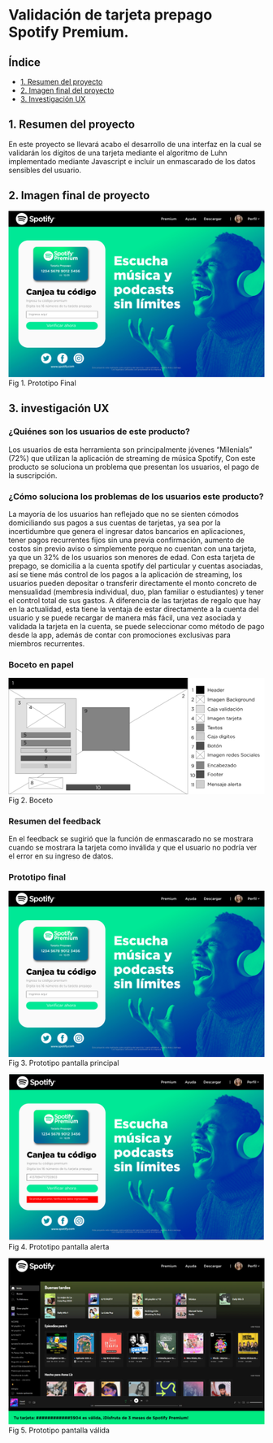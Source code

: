 # Validación de tarjeta prepago Spotify Premium.

## Índice

- [1. Resumen del proyecto](#1-resumen-del-proyecto)
- [2. Imagen final del proyecto](#2-Imagen-final-deL-proyecto)
- [3. Investigación UX ](#3-Investigación-UX)

## 1. Resumen del proyecto

En este proyecto se llevará acabo el desarrollo de una interfaz en la cual se validarán los dígitos de una tarjeta mediante el algoritmo de Luhn implementado mediante Javascript e incluir un enmascarado de los datos sensibles del usuario.

## 2. Imagen final de proyecto

 ![Fig 1. Prototipo Final](https://raw.githubusercontent.com/AnnaLizarraga/CDMX012-card-validation/main/src/recursos%20v/Prototipo/Pantalla%20principal.png)
 Fig 1. Prototipo Final


## 3. investigación UX

### ¿Quiénes son los usuarios de este producto?

Los usuarios de esta herramienta son principalmente jóvenes “Milenials” (72%) que utilizan la aplicación de streaming de música Spotify, Con este producto se soluciona un problema que presentan los usuarios, el pago de la suscripción.

### ¿Cómo soluciona los problemas de los usuarios este producto?

La mayoría de los usuarios han reflejado que no se sienten cómodos domiciliando sus pagos a sus cuentas de tarjetas, ya sea por la incertidumbre que genera el ingresar datos bancarios en aplicaciones, tener pagos recurrentes fijos sin una previa confirmación, aumento de costos sin previo aviso o simplemente porque no cuentan con una tarjeta, ya que un 32% de los usuarios son menores de edad. Con esta tarjeta de prepago, se domicilia a la cuenta spotify del particular y cuentas asociadas, así se tiene más control de los pagos a la aplicación de streaming, los usuarios pueden depositar o transferir directamente el monto concreto de mensualidad (membresía individual, duo, plan familiar o estudiantes) y tener el control total de sus gastos. A diferencia de las tarjetas de regalo que hay en la actualidad, esta tiene la ventaja de estar directamente a la cuenta del usuario y se puede recargar de manera más fácil, una vez asociada y validada la tarjeta en la cuenta, se puede seleccionar como método de pago desde la app, además de contar con promociones exclusivas para miembros recurrentes.

### Boceto en papel

![Fig 2. Boceto](https://raw.githubusercontent.com/AnnaLizarraga/CDMX012-card-validation/main/src/recursos%20v/Prototipo/Boceto.png)
Fig 2. Boceto

### Resumen del feedback

En el feedback se sugirió que la función de enmascarado no se mostrara cuando se mostrara la tarjeta como inválida y que el usuario no podría ver el error en su ingreso de datos.

### Prototipo final

![Fig 3. Prototipo pantalla principal](https://raw.githubusercontent.com/AnnaLizarraga/CDMX012-card-validation/main/src/recursos%20v/Prototipo/Pantalla%20principal.png)
Fig 3. Prototipo pantalla principal

![Fig 4. Prototipo pantalla alerta](https://raw.githubusercontent.com/AnnaLizarraga/CDMX012-card-validation/main/src/recursos%20v/Prototipo/pant%202%20alert.png)
Fig 4. Prototipo pantalla alerta

![Fig 5. Prototipo pantalla válida](https://raw.githubusercontent.com/AnnaLizarraga/CDMX012-card-validation/main/src/recursos%20v/Prototipo/Tarjeta%20Valida%20.png)
Fig 5. Prototipo pantalla válida